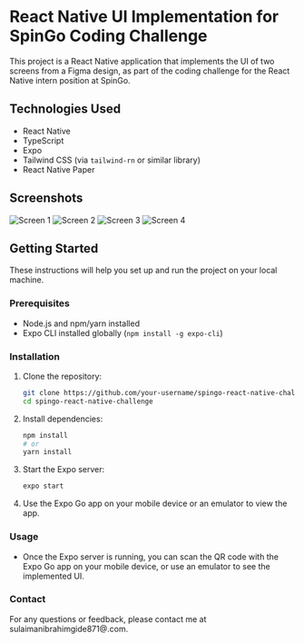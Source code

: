 # React Native UI Implementation for SpinGo Coding Challenge

This project is a React Native application that implements the UI of two screens from a Figma design, as part of the coding challenge for the React Native intern position at SpinGo.

## Technologies Used

- React Native
- TypeScript
- Expo
- Tailwind CSS (via `tailwind-rn` or similar library)
- React Native Paper

## Screenshots

![Screen 1](path/to/screen-1.png)
![Screen 2](path/to/screen-2.png)
![Screen 3](path/to/screen-3.png)
![Screen 4](path/to/screen-4.png)

## Getting Started

These instructions will help you set up and run the project on your local machine.

### Prerequisites

- Node.js and npm/yarn installed
- Expo CLI installed globally (`npm install -g expo-cli`)

### Installation

1. Clone the repository:
    ```bash
    git clone https://github.com/your-username/spingo-react-native-challenge.git
    cd spingo-react-native-challenge
    ```

2. Install dependencies:
    ```bash
    npm install
    # or
    yarn install
    ```

3. Start the Expo server:
    ```bash
    expo start
    ```

4. Use the Expo Go app on your mobile device or an emulator to view the app.

### Usage

- Once the Expo server is running, you can scan the QR code with the Expo Go app on your mobile device, or use an emulator to see the implemented UI.

### Contact

For any questions or feedback, please contact me at sulaimanibrahimgide871@.com.
